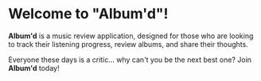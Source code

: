 <h1> Welcome to "Album'd"! </h1>

<b>Album'd</b> is a music review application, designed for those who are looking to track their listening progress, review albums, and share their thoughts. 

Everyone these days is a critic... why can't you be the next best one? Join <b>Album'd</b> today! 